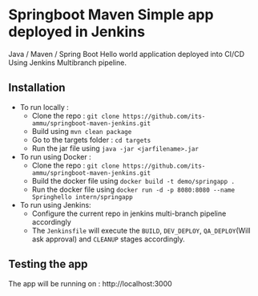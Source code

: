 # Springboot Maven Simple app deployed in Jenkins

Java / Maven / Spring Boot Hello world application deployed into CI/CD Using Jenkins Multibranch pipeline.

## Installation
- To run locally :
  - Clone the repo : `git clone https://github.com/its-ammu/springboot-maven-jenkins.git`
  - Build using `mvn clean package`
  - Go to the targets folder : `cd targets`
  - Run the jar file using `java -jar <jarfilename>.jar`
- To run using Docker :
  - Clone the repo : `git clone https://github.com/its-ammu/springboot-maven-jenkins.git`
  - Build the docker file using `docker build -t demo/springapp .`
  - Run the docker file using `docker run -d -p 8080:8080 --name Springhello intern/springapp`
- To run using Jenkins:
  - Configure the current repo in jenkins multi-branch pipeline accordingly
  - The `Jenkinsfile` will execute the `BUILD`, `DEV_DEPLOY`, `QA_DEPLOY`(Will ask approval) and `CLEANUP` stages accordingly.
  
## Testing the app
The app will be running on : http://localhost:3000 
